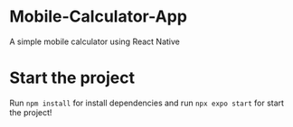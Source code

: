 # Mobile-Calculator-App
A simple mobile calculator using React Native

# Start the project
Run ```npm install``` for install dependencies and run ```npx expo start``` for start the project! 
